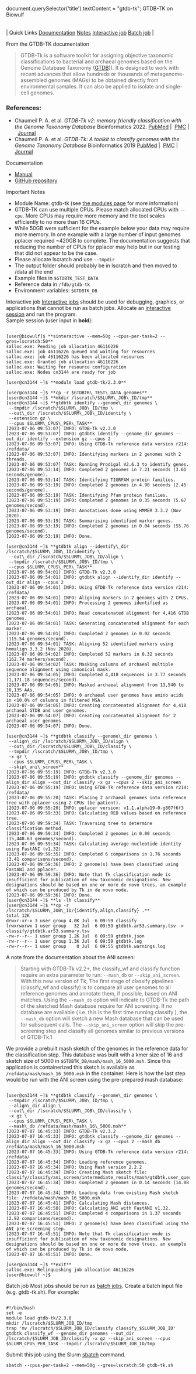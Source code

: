 

document.querySelector('title').textContent = "gtdb-tk";
GTDB-TK on Biowulf


|  |
| --- |
| 
Quick Links
[Documentation](#doc)
[Notes](#notes)
[Interactive job](#int) 
[Batch job](#sbatch) 
 |



From the GTDB-TK documentation




> 
>  GTDB-Tk is a software toolkit for assigning objective taxonomic
>  classifications to bacterial and archaeal genomes based on the Genome
>  Database Taxonomy ([GTDB](https://gtdb.ecogenomic.org/))). It is
>  designed to work with recent advances that allow hundreds or thousands of
>  metagenome-assembled genomes (MAGs) to be obtained directly from
>  environmental samples. It can also be applied to isolate and single-cell
>  genomes.
> 


### References:


* Chaumeil P. A. et al.
 *GTDB-Tk v2: memory friendly classification with the Genome Taxonomy Database*
 Bioinformatics 2022.
 [PubMed](https://pubmed.ncbi.nlm.nih.gov/36218463/) | 
 [PMC](https://www.ncbi.nlm.nih.gov/pmc/articles/pmid/36218463/) | 
 [Journal](https://academic.oup.com/bioinformatics/article/38/23/5315/6758240)
* Chaumeil P. A. et al.
 *GTDB-Tk: A toolkit to classify genomes with the Genome Taxonomy Database*
 Bioinformatics 2019
 [PubMed](https://pubmed.ncbi.nlm.nih.gov/31730192/) | 
 [PMC](https://www.ncbi.nlm.nih.gov/pmc/articles/pmid/31730192/) | 
 [Journal](https://academic.oup.com/bioinformatics/article/36/6/1925/5626182)


Documentation
* [Manual](https://ecogenomics.github.io/GTDBTk)
* [GitHub repository](https://github.com/Ecogenomics/GTDBTk)


Important Notes
* Module Name: gtdb-tk (see [the
 modules page](/apps/modules.html) for more information)
* GTDB-TK can use multiple CPUs. Please match allocated CPUs with `--cpu`. More
 CPUs may require more memory and the tool scales efficiently to no more than 16 CPUs.
* While 50GB were sufficient for the example below your data may require more memory. In
 one example with a large number of input genomes pplacer required ~420GB to complete.
 The documentation suggests that reducing the number of CPUs for pplacer may help but in
 our testing that did not appear to be the case.
* Please allocate lscratch and use `--tmpdir`
* The output folder should probably be in lscratch and then moved to /data at the end
* Example files in `$GTDBTK_TEST_DATA`
* Reference data in `/fdb/gtdb-tk`
* Environment variables: `$GTDBTK_DB`



Interactive job
[Interactive jobs](/docs/userguide.html#int) should be used for debugging, graphics, or applications that cannot be run as batch jobs.
Allocate an [interactive session](/docs/userguide.html#int) and run the program.   
Sample session (user input in **bold**):



```

[user@biowulf]$ **sinteractive --mem=50g --cpus-per-task=2 --gres=lscratch:50**
salloc.exe: Pending job allocation 46116226
salloc.exe: job 46116226 queued and waiting for resources
salloc.exe: job 46116226 has been allocated resources
salloc.exe: Granted job allocation 46116226
salloc.exe: Waiting for resource configuration
salloc.exe: Nodes cn3144 are ready for job

[user@cn3144 ~]$ **module load gtdb-tk/2.3.0**

[user@cn3144 ~]$ **cp -r $GTDBTK\_TEST\_DATA genomes**
[user@cn3144 ~]$ **mkdir /lscratch/$SLURM\_JOB\_ID/tmp**
[user@cn3144 ~]$ **gtdbtk identify --genome\_dir genomes \
 --tmpdir /lscratch/$SLURM\_JOB\_ID/tmp \
 --out\_dir /lscratch/$SLURM\_JOB\_ID/identify \
 --extension gz \
 --cpus $SLURM\_CPUS\_PER\_TASK**
[2023-07-06 09:53:07] INFO: GTDB-Tk v2.3.0
[2023-07-06 09:53:07] INFO: gtdbtk identify --genome_dir genomes --out_dir identify --extension gz --cpus 2
[2023-07-06 09:53:07] INFO: Using GTDB-Tk reference data version r214: /refdata/
[2023-07-06 09:53:07] INFO: Identifying markers in 2 genomes with 2 threads.
[2023-07-06 09:53:07] TASK: Running Prodigal V2.6.3 to identify genes.
[2023-07-06 09:53:14] INFO: Completed 2 genomes in 7.21 seconds (3.61 seconds/genome).
[2023-07-06 09:53:14] TASK: Identifying TIGRFAM protein families.
[2023-07-06 09:53:19] INFO: Completed 2 genomes in 4.90 seconds (2.45 seconds/genome).
[2023-07-06 09:53:19] TASK: Identifying Pfam protein families.
[2023-07-06 09:53:19] INFO: Completed 2 genomes in 0.35 seconds (5.67 genomes/second).
[2023-07-06 09:53:19] INFO: Annotations done using HMMER 3.3.2 (Nov 2020).
[2023-07-06 09:53:19] TASK: Summarising identified marker genes.
[2023-07-06 09:53:19] INFO: Completed 2 genomes in 0.04 seconds (55.76 genomes/second).
[2023-07-06 09:53:19] INFO: Done.

[user@cn3144 ~]$ **gtdbtk align --identify\_dir /lscratch/$SLURM\_JOB\_ID/identify \
 --out\_dir /lscratch/$SLURM\_JOB\_ID/align \
 --tmpdir /lscratch/$SLURM\_JOB\_ID/tmp \
 --cpus $SLURM\_CPUS\_PER\_TASK**
[2023-07-06 09:54:01] INFO: GTDB-Tk v2.3.0
[2023-07-06 09:54:01] INFO: gtdbtk align --identify_dir identify --out_dir align --cpus 2
[2023-07-06 09:54:01] INFO: Using GTDB-Tk reference data version r214: /refdata/
[2023-07-06 09:54:01] INFO: Aligning markers in 2 genomes with 2 CPUs.
[2023-07-06 09:54:01] INFO: Processing 2 genomes identified as archaeal.
[2023-07-06 09:54:01] INFO: Read concatenated alignment for 4,416 GTDB genomes.
[2023-07-06 09:54:01] TASK: Generating concatenated alignment for each marker.
[2023-07-06 09:54:01] INFO: Completed 2 genomes in 0.02 seconds (115.54 genomes/second).
[2023-07-06 09:54:01] TASK: Aligning 52 identified markers using hmmalign 3.3.2 (Nov 2020).
[2023-07-06 09:54:02] INFO: Completed 52 markers in 0.32 seconds (162.74 markers/second).
[2023-07-06 09:54:02] TASK: Masking columns of archaeal multiple sequence alignment using canonical mask.
[2023-07-06 09:54:05] INFO: Completed 4,418 sequences in 3.77 seconds (1,171.18 sequences/second).
[2023-07-06 09:54:05] INFO: Masked archaeal alignment from 13,540 to 10,135 AAs.
[2023-07-06 09:54:05] INFO: 0 archaeal user genomes have amino acids in <10.0% of columns in filtered MSA.
[2023-07-06 09:54:05] INFO: Creating concatenated alignment for 4,418 archaeal GTDB and user genomes.
[2023-07-06 09:54:07] INFO: Creating concatenated alignment for 2 archaeal user genomes.
[2023-07-06 09:54:07] INFO: Done.

[user@cn3144 ~]$ **gtdbtk classify --genome\_dir genomes \
 --align\_dir /lscratch/$SLURM\_JOB\_ID/align \
 --out\_dir /lscratch/$SLURM\_JOB\_ID/classify \
 --tmpdir /lscratch/$SLURM\_JOB\_ID/tmp \
 -x gz \
 --cpus $SLURM\_CPUS\_PER\_TASK \
 --skip\_ani\_screen**
[2023-07-06 09:55:19] INFO: GTDB-Tk v2.3.0
[2023-07-06 09:55:19] INFO: gtdbtk classify --genome_dir genomes --align_dir align --out_dir classify -x gz --cpus 2 --skip_ani_screen
[2023-07-06 09:55:19] INFO: Using GTDB-Tk reference data version r214: /refdata/
[2023-07-06 09:55:20] TASK: Placing 2 archaeal genomes into reference tree with pplacer using 2 CPUs (be patient).
[2023-07-06 09:55:20] INFO: pplacer version: v1.1.alpha19-0-g807f6f3
[2023-07-06 09:59:33] INFO: Calculating RED values based on reference tree.
[2023-07-06 09:59:34] TASK: Traversing tree to determine classification method.
[2023-07-06 09:59:34] INFO: Completed 2 genomes in 0.00 seconds (15,448.63 genomes/second).
[2023-07-06 09:59:34] TASK: Calculating average nucleotide identity using FastANI (v1.32).
[2023-07-06 09:59:35] INFO: Completed 6 comparisons in 1.76 seconds (3.41 comparisons/second).
[2023-07-06 09:59:36] INFO: 2 genome(s) have been classified using FastANI and pplacer.
[2023-07-06 09:59:36] INFO: Note that Tk classification mode is insufficient for publication of new taxonomic designations. New designations should be based on one or more de novo trees, an example of which can be produced by Tk in de novo mode.
[2023-07-06 09:59:36] INFO: Done.
[user@cn3144 ~]$ **ls -lh classify**
[user@cn3144 ~]$ **cp -r /lscratch/$SLURM\_JOB\_ID/{identify,align,classify} .**
total 12K
drwxr-xr-x 3 user group 4.0K Jul  6 09:59 classify
lrwxrwxrwx 1 user group   32 Jul  6 09:59 gtdbtk.ar53.summary.tsv -> classify/gtdbtk.ar53.summary.tsv
-rw-r--r-- 1 user group 1.2K Jul  6 09:59 gtdbtk.json
-rw-r--r-- 1 user group 1.3K Jul  6 09:59 gtdbtk.log
-rw-r--r-- 1 user group    0 Jul  6 09:55 gtdbtk.warnings.log

```

A note from the documentation about the ANI screen:



> 
>  Starting with GTDB-Tk v2.2+, the classify\_wf and classify function
>  require an extra parameter to run: `--mash_db` or
>  `--skip_ani_screen`. With this new version of Tk, The first
>  stage of classify pipelines (classify\_wf and classify) is to compare all
>  user genomes to all reference genomes and annotate them, if possible, based
>  on ANI matches. Using the `--mash_db` option will indicate to
>  GTDB-Tk the path of the sketched Mash database require for ANI screening.
>  If no database are available ( i.e. this is the first time running classify
>  ), the `--mash_db` option will sketch a new Mash database that
>  can be used for subsequent calls. The `--skip_ani_screen` option
>  will skip the pre-screening step and classify all genomes similar to
>  previous versions of GTDB-Tk.1
> 


We provide a prebuilt mash sketch of the genomes in the reference data for
the classification step. This database was built with a kmer size of 16 and
sketch size of 5000 in `$GTDBTK_DB/mash/mash_16_5000.msh`. Since
this application is containerized this sketch is available as
`/refdata/mash/mash_16_5000.msh` in the container. Here is how the
last step would be run with the ANI screen using the pre-prepared mash database:



```

[user@cn3144 ~]$ **gtdbtk classify --genome\_dir genomes \
 --tmpdir /lscratch/$SLURM\_JOB\_ID/tmp \
 --align\_dir align \
 --out\_dir /lscratch/$SLURM\_JOB\_ID/classify \
 -x gz \
 --cpus $SLURM\_CPUS\_PER\_TASK \
 --mash\_db /refdata/mash/mash\_16\_5000.msh**
[2023-07-07 16:45:33] INFO: GTDB-Tk v2.3.2
[2023-07-07 16:45:33] INFO: gtdbtk classify --genome_dir genomes --align_dir align --out_dir classify -x gz --cpus 2 --mash_db /refdata/mash/mash_16_5000.msh
[2023-07-07 16:45:33] INFO: Using GTDB-Tk reference data version r214: /refdata/
[2023-07-07 16:45:34] INFO: Loading reference genomes.
[2023-07-07 16:45:34] INFO: Using Mash version 2.2.2
[2023-07-07 16:45:34] INFO: Creating Mash sketch file: classify/classify/ani_screen/intermediate_results/mash/gtdbtk.user_query_sketch.msh
[2023-07-07 16:45:34] INFO: Completed 2 genomes in 0.14 seconds (14.08 genomes/second).
[2023-07-07 16:45:34] INFO: Loading data from existing Mash sketch file: /refdata/mash/mash_16_5000.msh
[2023-07-07 16:45:41] INFO: Calculating Mash distances.
[2023-07-07 16:45:50] INFO: Calculating ANI with FastANI v1.32.
[2023-07-07 16:45:51] INFO: Completed 4 comparisons in 1.37 seconds (2.92 comparisons/second).
[2023-07-07 16:45:51] INFO: 2 genome(s) have been classified using the ANI pre-screening step.
[2023-07-07 16:45:51] INFO: Note that Tk classification mode is insufficient for publication of new taxonomic designations. New designations should be based on one or more de novo trees, an example of which can be produced by Tk in de novo mode.
[2023-07-07 16:45:51] INFO: Done.

[user@cn3144 ~]$ **exit**
salloc.exe: Relinquishing job allocation 46116226
[user@biowulf ~]$

```


Batch job
Most jobs should be run as [batch jobs](/docs/userguide.html#submit).
Create a batch input file (e.g. gtdb-tk.sh). For example:



```

#!/bin/bash
set -e
module load gtdb-tk/2.3.0
mkdir /lscratch/$SLURM_JOB_ID/tmp
trap 'mv /lscratch/$SLURM_JOB_ID/classify classify_$SLURM_JOB_ID'
gtdbtk classify_wf --genome_dir genomes --out_dir /lscratch/$SLURM_JOB_ID/classify -x gz --skip_ani_screen --cpus $SLURM_CPUS_PER_TASK --tmpdir /lscratch/$SLURM_JOB_ID/tmp

```

Submit this job using the Slurm [sbatch](/docs/userguide.html) command.



```
sbatch --cpus-per-task=2 --mem=50g --gres=lscratch:50 gtdb-tk.sh
```







